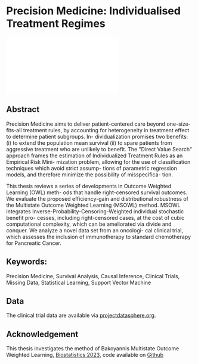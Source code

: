 # Precision Medicine: Individualised Treatment Regimes


![Survival Outcome Weighted Learning](/figures/itr_visual.pdf?raw=true "Survival Outcome Weighted Learning")


## Abstract 

Precision Medicine aims to deliver patient-centered care beyond
one-size-fits-all treatment rules, by accounting for heterogeneity in treatment
effect to determine patient subgroups. In- dividualization promises two
benefits: (i) to extend the population mean survival (ii) to spare patients
from aggressive treatment who are unlikely to benefit. The "Direct Value
Search" approach frames the estimation of Individualized Treatment Rules as an
Empirical Risk Mini- mization problem, allowing for the use of classification
techniques which avoid strict assump- tions of parametric regression models,
and therefore minimize the possibility of misspecifica- tion. 

This thesis reviews a series of developments in Outcome Weighted Learning (OWL)
meth- ods that handle right-censored survival outcomes. We evaluate the
proposed efficiency-gain and distributional robustness of the Multistate
Outcome Weighted Learning (MSOWL) method. MSOWL integrates
Inverse-Probability-Censoring-Weighted individual stochastic benefit pro-
cesses, including right-censored cases, at the cost of cubic computational
complexity, which can be ameliorated via divide and conquer. We analyze a novel
data set from an oncologi- cal clinical trial, which assesses the inclusion of
immunotherapy to standard chemotherapy for Pancreatic Cancer. 

## Keywords:
Precision Medicine, Survival Analysis, Causal Inference, Clinical Trials,
Missing Data, Statistical Learning, Support Vector Machine

## Data 
The clinical trial data are available via
[projectdatasphere.org](https://data.projectdatasphere.org/projectdatasphere/html/home).

## Acknowledgement 
This thesis investigates the method of Bakoyannis Multistate
Outcome Weighted Learning, [Biostatistics
2023](https://onlinelibrary.wiley.com/doi/full/10.1111/biom.13864), code
available on [Github](https://github.com/gbakoyannis/msowl/)

